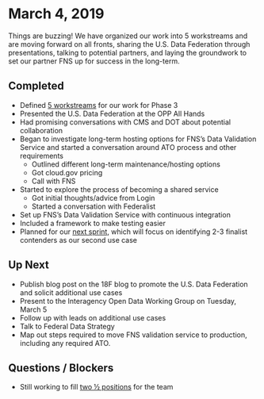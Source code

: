 # March 4, 2019

Things are buzzing! We have organized our work into 5 workstreams and are moving forward on all fronts, sharing the U.S. Data Federation through presentations, talking to potential partners, and laying the groundwork to set our partner FNS up for success in the long-term.

## Completed

* Defined [5 workstreams](https://docs.google.com/document/d/1dYwGniGYRSqtxQPLU1TXGpzplgSXU54aRU5n5w9RZ-U/edit#heading=h.tlxx0bytq2ml) for our work for Phase 3
* Presented the U.S. Data Federation at the OPP All Hands
* Had promising conversations with CMS and DOT about potential collaboration
* Began to investigate long-term hosting options for FNS’s Data Validation Service and started a conversation around ATO process and other requirements
  * Outlined different long-term maintenance/hosting options
  * Got cloud.gov pricing
  * Call with FNS
* Started to explore the process of becoming a shared service
  * Got initial thoughts/advice from Login
  * Started a conversation with Federalist
* Set up FNS’s Data Validation Service with continuous integration
* Included a framework to make testing easier
* Planned for our [next sprint](https://github.com/18F/data-federation-project/projects/3), which will focus on identifying 2-3 finalist contenders as our second use case 

## Up Next

* Publish blog post on the 18F blog to promote the U.S. Data Federation and solicit additional use cases
* Present to the Interagency Open Data Working Group on Tuesday, March 5
* Follow up with leads on additional use cases
* Talk to Federal Data Strategy
* Map out steps required to move FNS validation service to production, including any required ATO.


## Questions / Blockers

* Still working to fill [two ½ positions](https://github.com/18F/staffing-and-resources/issues/517#issuecomment-466468054) for the team


